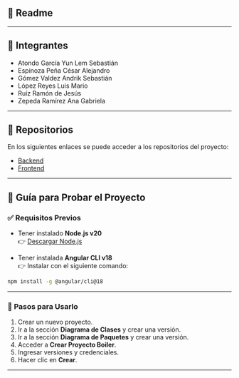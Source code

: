## 📘 Readme

---

## 👥 Integrantes

- Atondo García Yun Lem Sebastián  
- Espinoza Peña César Alejandro  
- Gómez Valdez Andrik Sebastián  
- López Reyes Luis Mario  
- Ruíz Ramón de Jesús  
- Zepeda Ramírez Ana Gabriela

---

## 📁 Repositorios

En los siguientes enlaces se puede acceder a los repositorios del proyecto:

- [Backend](https://github.com/puppy09/graficacionBack)  
- [Frontend](https://github.com/puppy09/graficacion)

---

## 🚀 Guía para Probar el Proyecto

### ✅ Requisitos Previos

- Tener instalado **Node.js v20**  
  👉 [Descargar Node.js](https://nodejs.org/es/download)

- Tener instalada **Angular CLI v18**  
  👉 Instalar con el siguiente comando:

```bash
npm install -g @angular/cli@18
```

---

### 🧪 Pasos para Usarlo

1. Crear un nuevo proyecto.
2. Ir a la sección **Diagrama de Clases** y crear una versión.
3. Ir a la sección **Diagrama de Paquetes** y crear una versión.
4. Acceder a **Crear Proyecto Boiler**.
5. Ingresar versiones y credenciales.
6. Hacer clic en **Crear**.

---
